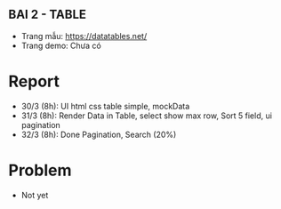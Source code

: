 ## BAI 2 - TABLE

- Trang mẫu: https://datatables.net/
- Trang demo: Chưa có

# Report

- 30/3 (8h): UI html css table simple, mockData
- 31/3 (8h): Render Data in Table, select show max row, Sort 5 field, ui pagination
- 32/3 (8h): Done Pagination, Search (20%)

# Problem

- Not yet
